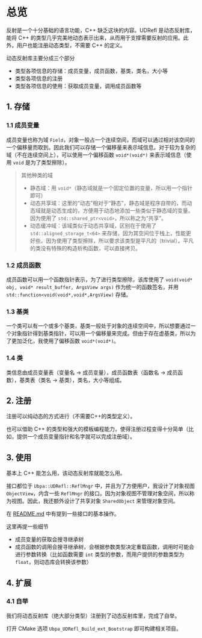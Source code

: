 # 总览

反射是一个十分基础的语言功能，C++ 缺乏这块的内容。UDRefl 是动态反射库，能将 C++ 的类型几乎完美地动态表示出来，从而用于支撑需要反射的应用。此外，用户也能注册动态类型，不需要 C++ 的定义。

动态反射库主要分成三个部分

- 类型各项信息的存储：成员变量，成员函数，基类，类名，大小等
- 类型各项信息的注册
- 类型各项信息的使用：获取成员变量，调用成员函数等

## 1. 存储

### 1.1 成员变量

成员变量也称为域 `Field`，对象一般占一个连续空间，而域可以通过相对该空间的一个偏移量而取到。因此我们可以存储一个偏移量来表示域信息。对于较为复杂的域（不在连续空间上），可以使用一个偏移函数 `void*(void*)` 来表示域信息（使用 `void` 是为了类型擦除）。

> 其他种类的域
>
> - 静态域：用 `void*`（静态域就是一个固定位置的变量，所以用一个指针即可）
> - 动态共享域：这里的“动态”相对于“静态”，静态域是程序自带的，而动态域就是动态生成的，方便用于动态地添加一些类似于静态域的变量。因为使用了 `std::shared_ptr<void>`，所以称之为“共享”。
> - 动态缓冲域：该域类似于动态共享域，区别在于使用了 `std::aligned_storage_t<64>` 来存储，因为其空间位于栈上，性能更好些。因为使用了类型擦除，所以要求该类型是平凡的（trivial）。平凡的类没有特殊的构造析构函数，可以直接拷贝。

### 1.2 成员函数

成员函数可以用一个函数指针表示，为了进行类型擦除，该库使用了 `void(void* obj, void* result_buffer, ArgsView args)` 作为统一的函数签名，并用 `std::function<void(void*,void*,ArgsView)` 存储。

### 1.3 基类

一个类可以有一个或多个基类，基类一般处于对象的连续空间中，所以想要通过一个对象指针得到基类指针，可以用一个偏移量来完成。但由于存在虚基类，所以为了更加泛化，我使用了偏移函数 `void*(void*)`。

### 1.4 类

类信息由成员变量表（变量名 -> 成员变量），成员函数表（函数名 -> 成员函数），基类表（类名 -> 基类），类名，大小等组成。

## 2. 注册

注册可以纯动态的方式进行（不需要C++的类型定义）。

也可以借助 C++ 的类型和强大的模板编程能力，使得注册过程变得十分简单（比如，提供一个成员变量指针和名字就可以完成注册域）。

## 3. 使用

基本上 C++ 能怎么用，该动态反射库就能怎么用。

接口都位于 `Ubpa::UDRefl::ReflMngr` 中，并且为了方便用户，我设计了对象视图 `ObjectView`，内含一些 `ReflMngr` 的接口。因为对象视图不管理对象空间，所以称为视图。因此，我还额外设计了共享对象 `SharedObject` 来管理对象空间。

在 [README.md](../README.md) 中有提到一些接口的基本操作。

这里再提一些细节

- 成员变量的获取会搜寻继承树
- 成员函数的调用会搜寻继承树，会根据参数类型决定重载函数，调用时可能会进行参数转换（比如函数需要 `int` 类型的参数，而用户提供的参数类型为 `float`，则动态库会转换该参数）

## 4. 扩展

### 4.1 自举

我们将动态反射库（绝大部分类型）注册到了动态反射库里，完成了自举。

打开 CMake 选项 `Ubpa_UDRefl_Build_ext_Bootstrap` 即可构建相关项目。

